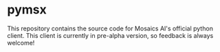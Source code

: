 # pymsx
This repository contains the source code for Mosaics AI's official python client. This client is currently in pre-alpha version, so feedback is always welcome!
